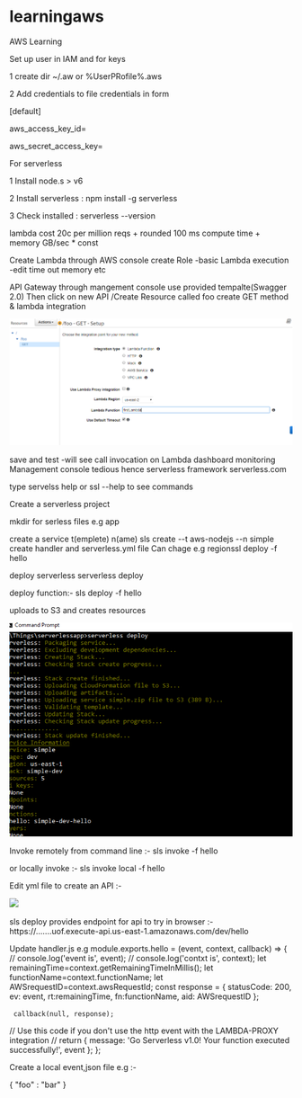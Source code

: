 # learningaws
AWS Learning

Set up user in IAM and for keys

1 create dir ~/.aw  or %UserPRofile%\.aws

2 Add credentials to file credentials in form

[default]

aws_access_key_id=

aws_secret_access_key=

For serverless 

1 Install node.s > v6

2 Install serverless : npm install -g serverless

3 Check installed : serverless --version 

lambda cost 20c per million reqs + rounded 100 ms compute time + memory GB/sec * const

Create Lambda through AWS console create Role -basic Lambda execution -edit time out memory etc

API Gateway through mangement console use provided tempalte(Swagger 2.0)
Then click on new API /Create Resource called foo create GET method & lambda integration


![](images/apigatewayLambda.PNG)


save and test -will see call invocation on Lambda dashboard monitoring
Management console tedious hence serverless framework serverless.com

type servelss help or ssl --help to see commands

Create a serverless project

mkdir for serless files e.g app

create a service t(emplete) n(ame)
sls create --t aws-nodejs --n simple
create handler and serverless.yml file Can chage e.g regionssl deploy -f hello

deploy serverless
serverless deploy

deploy function:-
sls deploy -f hello

uploads to S3 and creates resources

![](images/serverlessdeploy.PNG)

Invoke remotely from command line :-
sls invoke -f hello


or locally invoke :-
sls invoke local -f hello

Edit yml file to create an API :-

![](createAPI.PNG)


sls deploy
provides endpoint for api to try in browser :-
 https://.......uof.execute-api.us-east-1.amazonaws.com/dev/hello
 
 Update handler.js e.g 
module.exports.hello = (event, context, callback) => {
   // console.log('event is', event);
	// console.log('contxt is', context);
	 let remainingTime=context.getRemainingTimeInMillis();
	 let functionName=context.functionName;
	 let AWSrequestID=context.awsRequestId;
	 const response = {
		 statusCode: 200,
		 ev: event,
		 rt:remainingTime,
		 fn:functionName,
	     aid: AWSrequestID
	 };
	 
	 callback(null, response);
 
  // Use this code if you don't use the http event with the LAMBDA-PROXY integration
  // return { message: 'Go Serverless v1.0! Your function executed successfully!', event };
};

Create a local event,json file e.g :-

{
"foo" : "bar"
}



